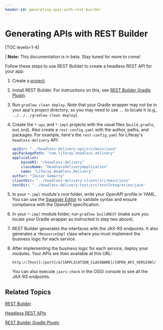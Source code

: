 ```yaml
---
header-id: generating-apis-with-rest-builder
---
```


# Generating APIs with REST Builder

[TOC levels=1-4]

| **Note:** This documentation is in beta. Stay tuned for more to come!

Follow these steps to use REST Builder to create a headless REST API for your
app:

1.  Create a [project](/docs/7-2/reference/-/knowledge_base/r/creating-a-project).

2.  Install REST Builder. For instructions on this, see
    [REST Builder Gradle Plugin](/docs/7-2/reference/-/knowledge_base/r/rest-builder-gradle-plugin).

3.  Run `gradlew clean deploy`. Note that your Gradle wrapper may not be in your
    app's project directory, so you may need to use `..` to locate it (e.g.,
    `../../../gradlew clean deploy`).

4.  Create the `*-api` and `*-impl` projects with the usual
    files (`build.gradle`, `bnd.bnd`). Also create a `rest-config.yaml` with the
    author, paths, and packages. For example, here's the `rest-config.yaml` for
    Liferay's `headless-delivery` API:

    ```yaml
    apiDir: "../headless-delivery-api/src/main/java"
    apiPackagePath: "com.liferay.headless.delivery"
    application:
        baseURI: "/headless-delivery"
        className: "HeadlessDeliveryApplication"
        name: "Liferay.Headless.Delivery"
    author: "Javier Gamarra"
    clientDir: "../headless-delivery-client/src/main/java"
    testDir: "../headless-delivery-test/src/testIntegration/java"
    ```

5.  In your `*-impl` module's root folder, write your OpenAPI profile in YAML.
    You can use the
    [Swagger Editor](https://editor.swagger.io/)
    to validate syntax and ensure compliance with the OpenAPI specification.

6.  In your `*-impl` module folder, run `gradlew buildREST` (make
    sure you locate your Gradle wrapper as instructed in step two above).

7.  REST Builder generates the interfaces with the JAX-RS endpoints. It also
    generates a `*ResourceImpl` class where you must implement the business
    logic for each service.

8.  After implementing the business logic for each service, deploy your modules.
    Your APIs are then available at this URL:

        http://[host]:[port]/o/[APPLICATION_CLASSNAME]/[OPEN_API_VERSION]/

    You can also execute `jaxrs:check` in the OSGi console to see all the JAX-RS
    endpoints.

## Related Topics

[REST Builder](/docs/7-2/appdev/-/knowledge_base/a/rest-builder)

[Headless REST APIs](/docs/7-2/frameworks/-/knowledge_base/f/headless-rest-apis)

[REST Builder Gradle Plugin](/docs/7-2/reference/-/knowledge_base/r/rest-builder-gradle-plugin)